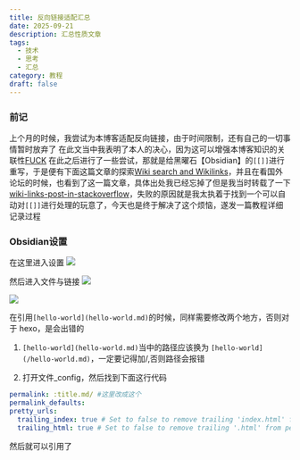 ```yaml
---
title: 反向链接适配汇总
date: 2025-09-21
description: 汇总性质文章
tags:
  - 技术
  - 思考
  - 汇总
category: 教程
draft: false
---
```

### 前记
上个月的时候，我尝试为本博客适配反向链接，由于时间限制，还有自己的一切事情暂时放弃了
在此文当中我表明了本人的决心，因为这可以增强本博客知识的关联性[FUCK](/FUCK.md)
在此之后进行了一些尝试，那就是给黑曜石【Obsidian】的`[[]]`进行重写，于是便有下面这篇文章的探索[Wiki search and Wikilinks](/Wiki%20search%20and%20Wikilinks.md)，并且在看国外论坛的时候，也看到了这一篇文章，具体出处我已经忘掉了但是我当时转载了一下[wiki-links-post-in-stackoverflow](/wiki-links-post-in-stackoverflow.md)，失败的原因就是我太执着于找到一个可以自动对`[[]]`进行处理的玩意了，今天也是终于解决了这个烦恼，遂发一篇教程详细记录过程
### Obsidian设置
在这里进入设置
![](https://image.342191.xyz/file/AgACAgUAAyEGAASrPZpLAAMiaND9mZeyE1rSLuC9qm4bk8CVkUIAAtvDMRvs24hWWsNiqP50jfwBAAMCAAN4AAM2BA.png)

然后进入文件与链接
![](https://image.342191.xyz/file/AgACAgUAAyEGAASrPZpLAAMjaNEJKkNjLz6aLz5GHYm0jV3dTwsAAu_DMRvs24hWXzYwz3tgtp8BAAMCAAN5AAM2BA.png)

![](https://image.342191.xyz/file/AgACAgUAAyEGAASrPZpLAAMkaNEJaFNtz4NDiCFK2B_L9wjMZ8gAAvHDMRvs24hWWuUI1FN1FNsBAAMCAAN5AAM2BA.png)

在引用`[hello-world](hello-world.md)`的时候，同样需要修改两个地方，否则对于 hexo，是会出错的
1. `[hello-world](hello-world.md)`当中的路径应该换为 `[hello-world](/hello-world.md)`，一定要记得加/,否则路径会报错

2. 打开文件_config，然后找到下面这行代码
```yml
permalink: :title.md/ #这里改成这个
permalink_defaults:
pretty_urls:
  trailing_index: true # Set to false to remove trailing 'index.html' from permalinks
  trailing_html: true # Set to false to remove trailing '.html' from permalinks
```
然后就可以引用了
